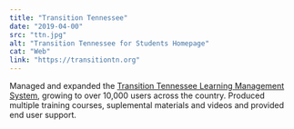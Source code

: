 ```yaml
---
title: "Transition Tennessee"
date: "2019-04-00"
src: "ttn.jpg"
alt: "Transition Tennessee for Students Homepage"
cat: "Web"
link: "https://transitiontn.org"
---
```

Managed and expanded the <a href="https://transitiontn.org" target="_blank">Transition Tennessee Learning Management System</a>, growing to over 10,000 users across the country. Produced multiple training courses, suplemental materials and videos and provided end user support.